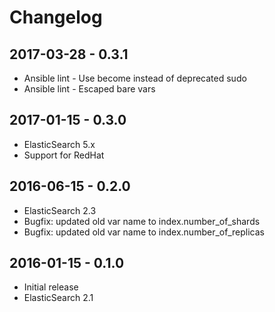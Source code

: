 # Changelog

## 2017-03-28 - 0.3.1

  - Ansible lint - Use become instead of deprecated sudo
  - Ansible lint - Escaped bare vars

## 2017-01-15 - 0.3.0

  - ElasticSearch 5.x
  - Support for RedHat

## 2016-06-15 - 0.2.0

  - ElasticSearch 2.3
  - Bugfix: updated old var name to index.number_of_shards
  - Bugfix: updated old var name to index.number_of_replicas

## 2016-01-15 - 0.1.0

  - Initial release
  - ElasticSearch 2.1

